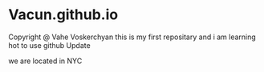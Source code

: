 # Vacun.github.io
Copyright @ Vahe Voskerchyan
this is my first repositary and i am learning hot to use github
Update

we are located in NYC
